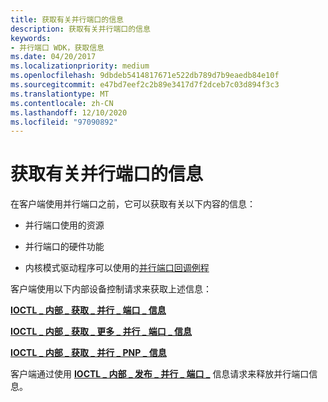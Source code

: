 ```yaml
---
title: 获取有关并行端口的信息
description: 获取有关并行端口的信息
keywords:
- 并行端口 WDK，获取信息
ms.date: 04/20/2017
ms.localizationpriority: medium
ms.openlocfilehash: 9dbdeb5414817671e522db789d7b9eaedb84e10f
ms.sourcegitcommit: e47bd7eef2c2b89e3417d7f2dceb7c03d894f3c3
ms.translationtype: MT
ms.contentlocale: zh-CN
ms.lasthandoff: 12/10/2020
ms.locfileid: "97090892"
---
```

# <a name="obtaining-information-about-a-parallel-port"></a>获取有关并行端口的信息





在客户端使用并行端口之前，它可以获取有关以下内容的信息：

-   并行端口使用的资源

-   并行端口的硬件功能

-   内核模式驱动程序可以使用的[并行端口回调例程](/windows-hardware/drivers/ddi/_parports/)

客户端使用以下内部设备控制请求来获取上述信息：

[**IOCTL \_ 内部 \_ 获取 \_ 并行 \_ 端口 \_ 信息**](/windows-hardware/drivers/ddi/parallel/ni-parallel-ioctl_internal_get_parallel_port_info)

[**IOCTL \_ 内部 \_ 获取 \_ 更多 \_ 并行 \_ 端口 \_ 信息**](/windows-hardware/drivers/ddi/parallel/ni-parallel-ioctl_internal_get_more_parallel_port_info)

[**IOCTL \_ 内部 \_ 获取 \_ 并行 \_ PNP \_ 信息**](/windows-hardware/drivers/ddi/parallel/ni-parallel-ioctl_internal_get_parallel_pnp_info)

客户端通过使用 [**IOCTL \_ 内部 \_ 发布 \_ 并行 \_ 端口 \_**](/windows-hardware/drivers/ddi/parallel/ni-parallel-ioctl_internal_release_parallel_port_info) 信息请求来释放并行端口信息。

 

